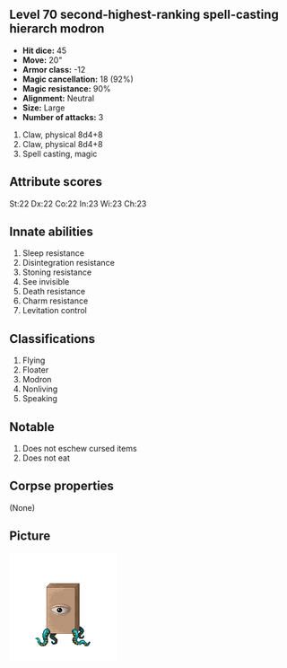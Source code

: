 ## Level 70 second-highest-ranking spell-casting hierarch modron
- **Hit dice:** 45
- **Move:** 20"
- **Armor class:** -12
- **Magic cancellation:** 18 (92%)
- **Magic resistance:** 90%
- **Alignment:** Neutral
- **Size:** Large
- **Number of attacks:** 3
1. Claw, physical 8d4+8
2. Claw, physical 8d4+8
3. Spell casting, magic
## Attribute scores
St:22 Dx:22 Co:22 In:23 Wi:23 Ch:23
## Innate abilities
1. Sleep resistance
2. Disintegration resistance
3. Stoning resistance
4. See invisible
5. Death resistance
6. Charm resistance
7. Levitation control
## Classifications
1. Flying
2. Floater
3. Modron
4. Nonliving
5. Speaking
## Notable
1. Does not eschew cursed items
2. Does not eat
## Corpse properties
(None)
## Picture
![Modron secundus](https://github.com/hyvanmielenpelit/GnollHackTileSet/blob/main/Monsters/modron_secundus/modron_secundus.png)
